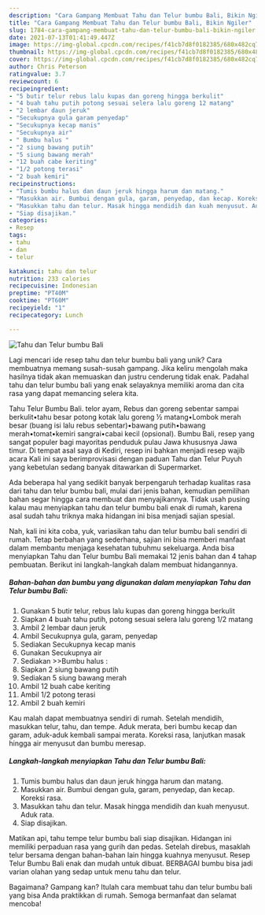 ```yaml
---
description: "Cara Gampang Membuat Tahu dan Telur bumbu Bali, Bikin Ngiler"
title: "Cara Gampang Membuat Tahu dan Telur bumbu Bali, Bikin Ngiler"
slug: 1784-cara-gampang-membuat-tahu-dan-telur-bumbu-bali-bikin-ngiler
date: 2021-07-13T01:41:49.447Z
image: https://img-global.cpcdn.com/recipes/f41cb7d8f0182385/680x482cq70/tahu-dan-telur-bumbu-bali-foto-resep-utama.jpg
thumbnail: https://img-global.cpcdn.com/recipes/f41cb7d8f0182385/680x482cq70/tahu-dan-telur-bumbu-bali-foto-resep-utama.jpg
cover: https://img-global.cpcdn.com/recipes/f41cb7d8f0182385/680x482cq70/tahu-dan-telur-bumbu-bali-foto-resep-utama.jpg
author: Chris Peterson
ratingvalue: 3.7
reviewcount: 6
recipeingredient:
- "5 butir telur rebus lalu kupas dan goreng hingga berkulit"
- "4 buah tahu putih potong sesuai selera lalu goreng 12 matang"
- "2 lembar daun jeruk"
- "Secukupnya gula garam penyedap"
- "Secukupnya kecap manis"
- "Secukupnya air"
- " Bumbu halus "
- "2 siung bawang putih"
- "5 siung bawang merah"
- "12 buah cabe keriting"
- "1/2 potong terasi"
- "2 buah kemiri"
recipeinstructions:
- "Tumis bumbu halus dan daun jeruk hingga harum dan matang."
- "Masukkan air. Bumbui dengan gula, garam, penyedap, dan kecap. Koreksi rasa."
- "Masukkan tahu dan telur. Masak hingga mendidih dan kuah menyusut. Aduk rata."
- "Siap disajikan."
categories:
- Resep
tags:
- tahu
- dan
- telur

katakunci: tahu dan telur 
nutrition: 233 calories
recipecuisine: Indonesian
preptime: "PT40M"
cooktime: "PT60M"
recipeyield: "1"
recipecategory: Lunch

---
```



![Tahu dan Telur bumbu Bali](https://img-global.cpcdn.com/recipes/f41cb7d8f0182385/680x482cq70/tahu-dan-telur-bumbu-bali-foto-resep-utama.jpg)

Lagi mencari ide resep tahu dan telur bumbu bali yang unik? Cara membuatnya memang susah-susah gampang. Jika keliru mengolah maka hasilnya tidak akan memuaskan dan justru cenderung tidak enak. Padahal tahu dan telur bumbu bali yang enak selayaknya memiliki aroma dan cita rasa yang dapat memancing selera kita.

Tahu Telur Bumbu Bali. telor ayam, Rebus dan goreng sebentar sampai berkulit•tahu besar potong kotak lalu goreng ½ matang•Lombok merah besar (buang isi lalu rebus sebentar)•bawang putih•bawang merah•tomat•kemiri sangrai•cabai kecil (opsional). Bumbu Bali, resep yang sangat populer bagi mayoritas penduduk pulau Jawa khususnya Jawa timur. Di tempat asal saya di Kediri, resep ini bahkan menjadi resep wajib acara Kali ini saya berimprovisasi dengan paduan Tahu dan Telur Puyuh yang kebetulan sedang banyak ditawarkan di Supermarket.

Ada beberapa hal yang sedikit banyak berpengaruh terhadap kualitas rasa dari tahu dan telur bumbu bali, mulai dari jenis bahan, kemudian pemilihan bahan segar hingga cara membuat dan menyajikannya. Tidak usah pusing kalau mau menyiapkan tahu dan telur bumbu bali enak di rumah, karena asal sudah tahu triknya maka hidangan ini bisa menjadi sajian spesial.


Nah, kali ini kita coba, yuk, variasikan tahu dan telur bumbu bali sendiri di rumah. Tetap berbahan yang sederhana, sajian ini bisa memberi manfaat dalam membantu menjaga kesehatan tubuhmu sekeluarga. Anda bisa menyiapkan Tahu dan Telur bumbu Bali memakai 12 jenis bahan dan 4 tahap pembuatan. Berikut ini langkah-langkah dalam membuat hidangannya.

<!--inarticleads1-->

##### Bahan-bahan dan bumbu yang digunakan dalam menyiapkan Tahu dan Telur bumbu Bali:

1. Gunakan 5 butir telur, rebus lalu kupas dan goreng hingga berkulit
1. Siapkan 4 buah tahu putih, potong sesuai selera lalu goreng 1/2 matang
1. Ambil 2 lembar daun jeruk
1. Ambil Secukupnya gula, garam, penyedap
1. Sediakan Secukupnya kecap manis
1. Gunakan Secukupnya air
1. Sediakan  &gt;&gt;Bumbu halus :
1. Siapkan 2 siung bawang putih
1. Sediakan 5 siung bawang merah
1. Ambil 12 buah cabe keriting
1. Ambil 1/2 potong terasi
1. Ambil 2 buah kemiri


Kau malah dapat membuatnya sendiri di rumah. Setelah mendidih, masukkan telur, tahu, dan tempe. Aduk merata, beri bumbu kecap dan garam, aduk-aduk kembali sampai merata. Koreksi rasa, lanjutkan masak hingga air menyusut dan bumbu meresap. 

<!--inarticleads2-->

##### Langkah-langkah menyiapkan Tahu dan Telur bumbu Bali:

1. Tumis bumbu halus dan daun jeruk hingga harum dan matang.
1. Masukkan air. Bumbui dengan gula, garam, penyedap, dan kecap. Koreksi rasa.
1. Masukkan tahu dan telur. Masak hingga mendidih dan kuah menyusut. Aduk rata.
1. Siap disajikan.


Matikan api, tahu tempe telur bumbu bali siap disajikan. Hidangan ini memiliki perpaduan rasa yang gurih dan pedas. Setelah direbus, masaklah telur bersama dengan bahan-bahan lain hingga kuahnya menyusut. Resep Telur Bumbu Bali enak dan mudah untuk dibuat. BERBAGAI bumbu bisa jadi varian olahan yang sedap untuk menu tahu dan telur. 

Bagaimana? Gampang kan? Itulah cara membuat tahu dan telur bumbu bali yang bisa Anda praktikkan di rumah. Semoga bermanfaat dan selamat mencoba!

